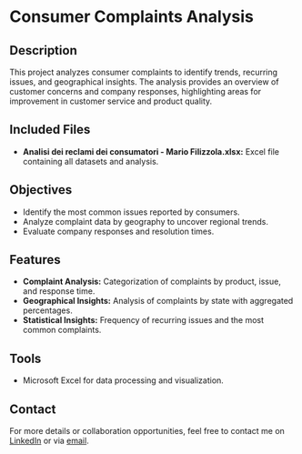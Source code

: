# Consumer Complaints Analysis

## Description
This project analyzes consumer complaints to identify trends, recurring issues, and geographical insights. The analysis provides an overview of customer concerns and company responses, highlighting areas for improvement in customer service and product quality.

## Included Files
- **Analisi dei reclami dei consumatori - Mario Filizzola.xlsx:** Excel file containing all datasets and analysis.

## Objectives
- Identify the most common issues reported by consumers.  
- Analyze complaint data by geography to uncover regional trends.  
- Evaluate company responses and resolution times.  

## Features
- **Complaint Analysis:** Categorization of complaints by product, issue, and response time.  
- **Geographical Insights:** Analysis of complaints by state with aggregated percentages.  
- **Statistical Insights:** Frequency of recurring issues and the most common complaints.

## Tools
- Microsoft Excel for data processing and visualization.

## Contact
For more details or collaboration opportunities, feel free to contact me on [LinkedIn](https://www.linkedin.com/in/mariofilizzola/) or via [email](mailto:filizzolamario@gmail.com).
